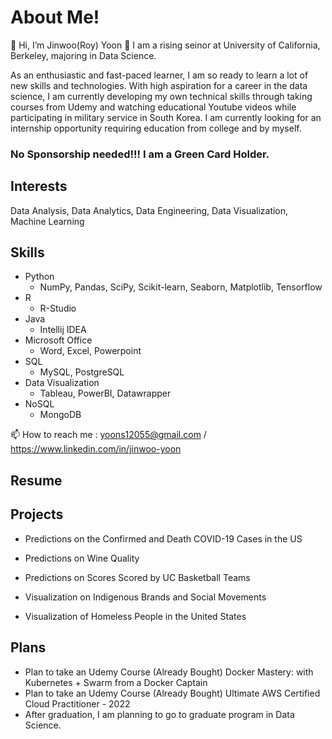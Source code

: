 # About Me!
👋 Hi, I’m Jinwoo(Roy) Yoon 👀 I am a rising seinor at University of California, Berkeley, majoring in Data Science. 

As an enthusiastic and fast-paced learner, I am so ready to learn a lot of new skills and technologies. With high aspiration for a career in the data science, I am currently developing my own technical skills through taking courses from Udemy and watching educational Youtube videos while participating in military service in South Korea. I am currently looking for an internship opportunity requiring education from college and by myself. 

### No Sponsorship needed!!! I am a Green Card Holder.

## Interests 
Data Analysis, Data Analytics, Data Engineering, Data Visualization, Machine Learning

## Skills
- Python
  - NumPy, Pandas, SciPy, Scikit-learn, Seaborn, Matplotlib, Tensorflow 
- R 
  - R-Studio
- Java 
  - Intellij IDEA
- Microsoft Office
  - Word, Excel, Powerpoint
- SQL
  - MySQL, PostgreSQL
- Data Visualization
  - Tableau, PowerBI, Datawrapper
- NoSQL
  - MongoDB

📫 How to reach me : yoons12055@gmail.com  /  https://www.linkedin.com/in/jinwoo-yoon

## Resume


## Projects
- Predictions on the Confirmed and Death COVID-19 Cases in the US

- Predictions on Wine Quality

- Predictions on Scores Scored by UC Basketball Teams

- Visualization on Indigenous Brands and Social Movements

- Visualization of Homeless People in the United States

## Plans
- Plan to take an Udemy Course (Already Bought) Docker Mastery: with Kubernetes + Swarm from a Docker Captain
- Plan to take an Udemy Course (Already Bought) Ultimate AWS Certified Cloud Practitioner - 2022
- After graduation, I am planning to go to graduate program in Data Science.

